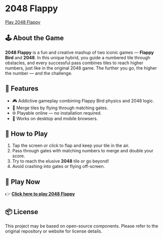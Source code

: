# 2048 Flappy

[Play 2048 Flappy](https://kaloodinaz.github.io/2048-flappy/)

## 🕹️ About the Game

**2048 Flappy** is a fun and creative mashup of two iconic games — **Flappy Bird** and **2048**. In this unique hybrid, you guide a numbered tile through obstacles, and every successful pass combines tiles to reach higher numbers, just like in the original 2048 game. The further you go, the higher the number — and the challenge.

## 🚀 Features

- 🎮 Addictive gameplay combining Flappy Bird physics and 2048 logic.
- 🔢 Merge tiles by flying through matching gates.
- 🌐 Playable online — no installation required.
- 📱 Works on desktop and mobile browsers.

## 📍 How to Play

1. Tap the screen or click to flap and keep your tile in the air.
2. Pass through gates with matching numbers to merge and double your score.
3. Try to reach the elusive **2048** tile or go beyond!
4. Avoid crashing into gates or flying off-screen.

## 🔗 Play Now

👉 **[Click here to play 2048 Flappy](https://kaloodinaz.github.io/2048-flappy/)**

## 📦 License

This project may be based on open-source components. Please refer to the original repository or website for license details.
